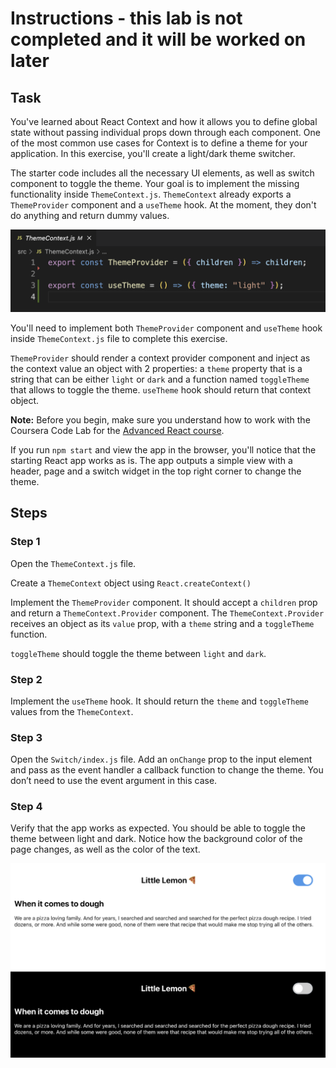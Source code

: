# Instructions - this lab is not completed and it will be worked on later

## Task

You've learned about React Context and how it allows you to define global state without passing individual props down through each component.
One of the most common use cases for Context is to define a theme for your application. In this exercise, you'll create a light/dark theme switcher.

The starter code includes all the necessary UI elements, as well as switch component to toggle the theme. Your goal is to implement the missing functionality inside `ThemeContext.js`.
`ThemeContext` already exports a `ThemeProvider` component and a `useTheme` hook.
At the moment, they don't do anything and return dummy values. 

![Alt text](images/image1.png)

You'll need to implement both `ThemeProvider` component and `useTheme` hook inside `ThemeContext.js` file to complete this exercise.

`ThemeProvider` should render a context provider component and inject as the context value an object with 2 properties: a `theme` property that is a string that can be either `light` or `dark` and a function named `toggleTheme` that allows to toggle the theme. 
`useTheme` hook should return that context object.

**Note:** Before you begin, make sure you understand how to work with the Coursera Code Lab for the [Advanced React course](https://www.coursera.org/learn/advanced-react/supplement/htaLX/working-with-labs-in-this-course).

If you run `npm start` and view the app in the browser, you'll notice that the starting React app works as is.
The app outputs a simple view with a header, page and a switch widget in the top right corner to change the theme.

## Steps

### **Step 1**

Open the `ThemeContext.js` file.

Create a `ThemeContext` object using `React.createContext()`

Implement the `ThemeProvider` component. It should accept a `children` prop and return a `ThemeContext.Provider` component.
The `ThemeContext.Provider` receives an object as its `value` prop, with a `theme` string and a `toggleTheme` function.

`toggleTheme` should toggle the theme between `light` and `dark`.

### **Step 2**

Implement the `useTheme` hook. It should return the `theme` and `toggleTheme` values from the `ThemeContext`.

### **Step 3**

Open the `Switch/index.js` file. Add an `onChange` prop to the input element and pass as the event handler a callback function to change the theme.
You don’t need to use the event argument in this case.

### **Step 4**

Verify that the app works as expected. You should be able to toggle the theme between light and dark.
Notice how the background color of the page changes, as well as the color of the text.

![Alt text](images/image2.png)

